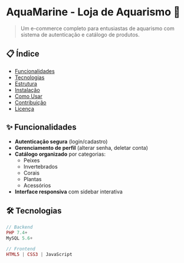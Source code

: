 # AquaMarine - Loja de Aquarismo 🐠
> Um e-commerce completo para entusiastas de aquarismo com sistema de autenticação e catálogo de produtos.

## 📋 Índice
- [Funcionalidades](#✨-funcionalidades)
- [Tecnologias](#🛠️-tecnologias)
- [Estrutura](#📂-estrutura-do-projeto)
- [Instalação](#⚙️-instalação)
- [Como Usar](#🎮-como-usar)
- [Contribuição](#🤝-contribuição)
- [Licença](#📜-licença)

## ✨ Funcionalidades
- **Autenticação segura** (login/cadastro)
- **Gerenciamento de perfil** (alterar senha, deletar conta)
- **Catálogo organizado** por categorias:
  - Peixes
  - Invertebrados
  - Corais
  - Plantas
  - Acessórios
- **Interface responsiva** com sidebar interativa

## 🛠️ Tecnologias
```php
// Backend
PHP 7.4+
MySQL 5.6+

// Frontend 
HTML5 | CSS3 | JavaScript 
```
